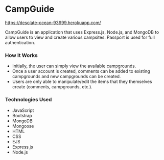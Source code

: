 # CampGuide
https://desolate-ocean-93999.herokuapp.com/

CampGuide is an application that uses Express.js, Node.js, and MongoDB to allow users to view and create various campsites. Passport is used for full authentication.

### How It Works
* Initially, the user can simply view the available campgrounds.
* Once a user account is created, comments can be added to existing campgrounds and new campgrounds can be created.
* Users are only able to manipulate/edit the items that they themselves create (comments, campgrounds, etc.).

### Technologies Used
* JavaScript
* Bootstrap
* MongoDB
* Mongoose
* HTML
* CSS
* EJS
* Express.js
* Node.js
